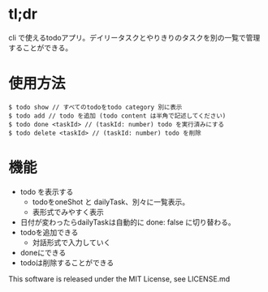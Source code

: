 # tl;dr
cli で使えるtodoアプリ。デイリータスクとやりきりのタスクを別の一覧で管理することができる。

# 使用方法
```
$ todo show // すべてのtodoをtodo category 別に表示
$ todo add // todo を追加 (todo content は半角で記述してください)
$ todo done <taskId> // (taskId: number) todo を実行済みにする
$ todo delete <taskId> // (taskId: number) todo を削除
```

# 機能
- todo を表示する
  - todoをoneShot と dailyTask、別々に一覧表示。
  - 表形式でみやすく表示
- 日付が変わったらdailyTaskは自動的に done: false に切り替わる。
- todoを追加できる
  - 対話形式で入力していく
- doneにできる
- todoは削除することができる

This software is released under the MIT License, see LICENSE.md
